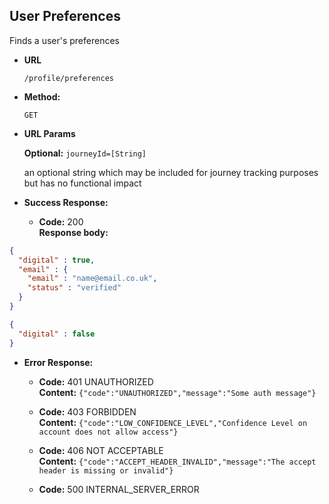 User Preferences
----
  Finds a user's preferences

* **URL**

  `/profile/preferences`

* **Method:**

  `GET`

*  **URL Params**

   **Optional:**
   `journeyId=[String]`

    an optional string which may be included for journey tracking purposes but has no functional impact

* **Success Response:**

  * **Code:** 200 <br />
    **Response body:**

```json
{
  "digital" : true,
  "email" : {
    "email" : "name@email.co.uk",
    "status" : "verified"
  }
}
```

```json
{
  "digital" : false
}
```


* **Error Response:**

  * **Code:** 401 UNAUTHORIZED <br />
    **Content:** `{"code":"UNAUTHORIZED","message":"Some auth message"}`

  * **Code:** 403 FORBIDDEN <br />
    **Content:** `{"code":"LOW_CONFIDENCE_LEVEL","Confidence Level on account does not allow access"}`

  * **Code:** 406 NOT ACCEPTABLE <br />
    **Content:** `{"code":"ACCEPT_HEADER_INVALID","message":"The accept header is missing or invalid"}`

  * **Code:** 500 INTERNAL_SERVER_ERROR <br />


